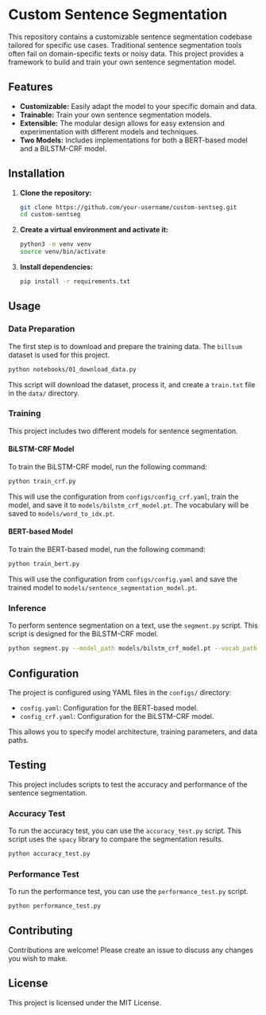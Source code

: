 # Custom Sentence Segmentation

This repository contains a customizable sentence segmentation codebase tailored for specific use cases. Traditional sentence segmentation tools often fail on domain-specific texts or noisy data. This project provides a framework to build and train your own sentence segmentation model.

## Features

*   **Customizable:** Easily adapt the model to your specific domain and data.
*   **Trainable:** Train your own sentence segmentation models.
*   **Extensible:** The modular design allows for easy extension and experimentation with different models and techniques.
*   **Two Models:** Includes implementations for both a BERT-based model and a BiLSTM-CRF model.

## Installation

1.  **Clone the repository:**
    ```bash
    git clone https://github.com/your-username/custom-sentseg.git
    cd custom-sentseg
    ```

2.  **Create a virtual environment and activate it:**
    ```bash
    python3 -m venv venv
    source venv/bin/activate
    ```

3.  **Install dependencies:**
    ```bash
    pip install -r requirements.txt
    ```

## Usage

### Data Preparation

The first step is to download and prepare the training data. The `billsum` dataset is used for this project.

```bash
python notebooks/01_download_data.py
```

This script will download the dataset, process it, and create a `train.txt` file in the `data/` directory.

### Training

This project includes two different models for sentence segmentation.

#### BiLSTM-CRF Model

To train the BiLSTM-CRF model, run the following command:

```bash
python train_crf.py
```

This will use the configuration from `configs/config_crf.yaml`, train the model, and save it to `models/bilstm_crf_model.pt`. The vocabulary will be saved to `models/word_to_idx.pt`.

#### BERT-based Model

To train the BERT-based model, run the following command:

```bash
python train_bert.py
```

This will use the configuration from `configs/config.yaml` and save the trained model to `models/sentence_segmentation_model.pt`.

### Inference

To perform sentence segmentation on a text, use the `segment.py` script. This script is designed for the BiLSTM-CRF model.

```bash
python segment.py --model_path models/bilstm_crf_model.pt --vocab_path models/word_to_idx.pt --text "This is the first sentence. This is the second sentence."
```

## Configuration

The project is configured using YAML files in the `configs/` directory:
*   `config.yaml`: Configuration for the BERT-based model.
*   `config_crf.yaml`: Configuration for the BiLSTM-CRF model.

This allows you to specify model architecture, training parameters, and data paths.

## Testing

This project includes scripts to test the accuracy and performance of the sentence segmentation.

### Accuracy Test

To run the accuracy test, you can use the `accuracy_test.py` script. This script uses the `spacy` library to compare the segmentation results.

```bash
python accuracy_test.py
```

### Performance Test

To run the performance test, you can use the `performance_test.py` script.

```bash
python performance_test.py
```

## Contributing

Contributions are welcome! Please create an issue to discuss any changes you wish to make.

## License

This project is licensed under the MIT License. 